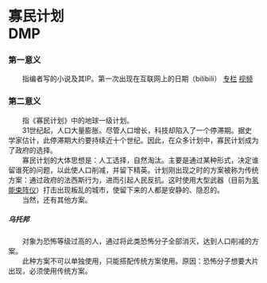 # 寡民计划 <br /> DMP

### 第一意义

&emsp;&emsp;指编者写的小说及其IP。第一次出现在互联网上的日期（bilibili）
[专栏](https://www.bilibili.com/read/cv35194937)
[视频](https://www.bilibili.com/video/BV1Yr421c7dR/)

### 第二意义

&emsp;&emsp;指《寡民计划》中的地球一级计划。<br/>
&emsp;&emsp;31世纪起，人口大量膨胀。尽管人口增长，科技却陷入了一个停滞期。据史学家估计，此停滞期大约要持续近十个世纪。因此，在众多计划中，寡民计划成为了政府的选择。<br/>
&emsp;&emsp;寡民计划的大体思想是：人工选择，自然淘汰。主要是通过某种形式，决定谁留谁死的问题，以此使人口削减，并留下精英。计划刚出现之时的方案被称为传统方案：通过政府的法西斯行为，进而引起人民反抗。这时使用大型武器（目前为[氢能束阵仪](./Hydrogen-machine.md)）打击出现叛乱的城市，使留下来的人都是安静的、隐忍的。<br/>
&emsp;&emsp;当然，还有其他方案。

##### 乌托邦
&emsp;&emsp;对象为恐怖等级过高的人，通过将此类恐怖分子全部消灭，达到人口削减的方案。<br/>
&emsp;&emsp;此种方案不可以单独使用，只能搭配传统方案使用。原因：恐怖分子想要大片出现，必须使用传统方案。
